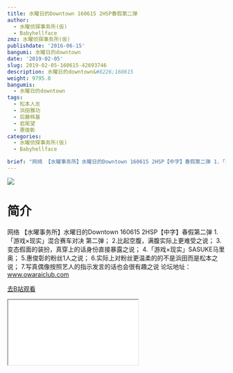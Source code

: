 ```yaml
---
title: 水曜日的Downtown 160615 2HSP春假第二弹
author:
  - 水曜侦探事务所(仮)
  - Babyhellface
zmz: 水曜侦探事务所(仮)
publishdate: '2016-06-15'
bangumi: 水曜日的downtown
date: '2019-02-05'
slug: 2019-02-05-160615-42693746
description: 水曜日的downtown&#8226;160615
weight: 9795.0
bangumis:
  - 水曜日的downtown
tags:
  - 松本人志
  - 浜田雅功
  - 后藤辉基
  - 岩尾望
  - 惠俊彰
categories:
  - 水曜侦探事务所(仮)
  - Babyhellface

brief: "网络 【水曜事务所】水曜日的Downtown 160615 2HSP【中字】春假第二弹 1.「游戏×现实」混合赛车对决 第二弹； 2.比起空腹，满腹实际上更难受之说； 3.变态假面的装扮，真穿上的话身份直接暴露之说； 4.「游戏×现实」SASUKE马里奥； 5.惠俊彰的粉丝1人之说； 6.实际上对粉丝更温柔的的不是浜田而是松本之说； 7.写真偶像按照艺人的指示发言的话也会很有趣之说 论坛地址：www.owaraiclub.com"
---
```

![](https://i.imgur.com/oVqiYUf.jpg)
# 简介  
网络
【水曜事务所】水曜日的Downtown 160615 2HSP【中字】春假第二弹
1.「游戏×现实」混合赛车对决 第二弹；
2.比起空腹，满腹实际上更难受之说；
3.变态假面的装扮，真穿上的话身份直接暴露之说；
4.「游戏×现实」SASUKE马里奥；
5.惠俊彰的粉丝1人之说；
6.实际上对粉丝更温柔的的不是浜田而是松本之说；
7.写真偶像按照艺人的指示发言的话也会很有趣之说
论坛地址：www.owaraiclub.com  

[去B站观看](https://www.bilibili.com/video/av42693746/)
<div class ="resp-container"><iframe class="testiframe" src="//player.bilibili.com/player.html?aid=42693746"", scrolling="no", allowfullscreen="true" > </iframe></div> 
